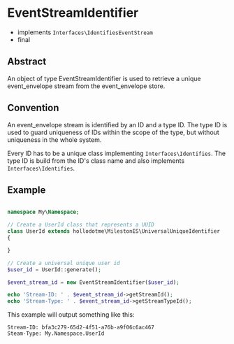 # EventStreamIdentifier

* implements `Interfaces\IdentifiesEventStream`
* final

## Abstract

An object of type EventStreamIdentifier is used to retrieve a unique event_envelope stream from the event_envelope store.

## Convention

An event_envelope stream is identified by an ID and a type ID.
The type ID is used to guard uniqueness of IDs within the scope of the type, but without uniqueness in the whole system.

Every ID has to be a unique class implementing `Interfaces\Identifies`.
The type ID is build from the ID's class name and also implements `Interfaces\Identifies`.

## Example

```php

namespace My\Namespace;

// Create a UserId class that represents a UUID
class UserId extends hollodotme\MilestonES\UniversalUniqueIdentifier
{

}

// Create a universal unique user id
$user_id = UserId::generate();

$event_stream_id = new EventStreamIdentifier($user_id);

echo 'Stream-ID: ' . $event_stream_id->getStreamId();
echo 'Stream-Type: ' . $event_stream_id->getStreamTypeId();
```

This example will output something like this:

```
Stream-ID: bfa3c279-65d2-4f51-a76b-a9f06c6ac467
Steam-Type: My.Namespace.UserId
```
